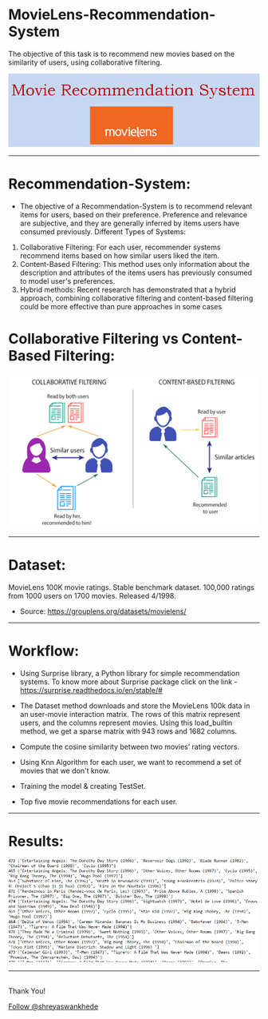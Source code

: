 # MovieLens-Recommendation-System
The objective of this task is to recommend new movies based on the similarity of users, using collaborative filtering.

![alt text](https://github.com/shreyaswankhede/MovieLens-Recommendation-System/blob/master/03.PNG
 "Correlation between features")

***

# Recommendation-System:

* The objective of a Recommendation-System is to recommend relevant items for users, based on their preference. Preference and relevance are subjective, and they are generally inferred by items users have consumed previously.
Different Types of Systems:

1. Collaborative Filtering: For each user, recommender systems recommend items based on how similar users liked the item. 
2. Content-Based Filtering: This method uses only information about the description and attributes of the items users has previously consumed to model user's preferences.
3. Hybrid methods: Recent research has demonstrated that a hybrid approach, combining collaborative filtering and content-based filtering could be more effective than pure approaches in some cases

# Collaborative Filtering vs Content-Based Filtering:

![alt text](https://github.com/shreyaswankhede/MovieLens-Recommendation-System/blob/master/01.png
 "Correlation between features")


****

# Dataset:

MovieLens 100K movie ratings. Stable benchmark dataset. 100,000 ratings from 1000 users on 1700 movies. Released 4/1998.

* Source: https://grouplens.org/datasets/movielens/

***

# Workflow:

* Using Surprise library, a Python library for simple recommendation systems.
To know more about Surprise package click on the link - https://surprise.readthedocs.io/en/stable/#

* The Dataset method downloads and store the MovieLens 100k data in an user-movie interaction matrix. The rows of this matrix represent users, and the columns represent movies. Using this load_builtin method, we get a sparse matrix with 943 rows and 1682 columns.

* Compute the cosine similarity between two movies’ rating vectors.

* Using Knn Algorithm for each user, we want to recommend a set of movies that we don't know.

* Training the model & creating TestSet.

* Top five movie recommendations for each user.
 

***

# Results:

![alt text](https://github.com/shreyaswankhede/MovieLens-Recommendation-System/blob/master/02.PNG
 "Correlation between features")
 
 ***

<br>Thank You!	
<p><!-- Place this tag where you want the button to render. -->
<a class="github-button" href="https://github.com/shreyaswankhede" aria-label="Follow @shreyaswankhede on GitHub">Follow @shreyaswankhede</a>
